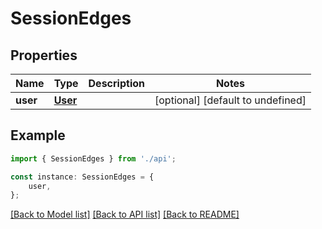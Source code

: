 # SessionEdges


## Properties

Name | Type | Description | Notes
------------ | ------------- | ------------- | -------------
**user** | [**User**](User.md) |  | [optional] [default to undefined]

## Example

```typescript
import { SessionEdges } from './api';

const instance: SessionEdges = {
    user,
};
```

[[Back to Model list]](../README.md#documentation-for-models) [[Back to API list]](../README.md#documentation-for-api-endpoints) [[Back to README]](../README.md)

